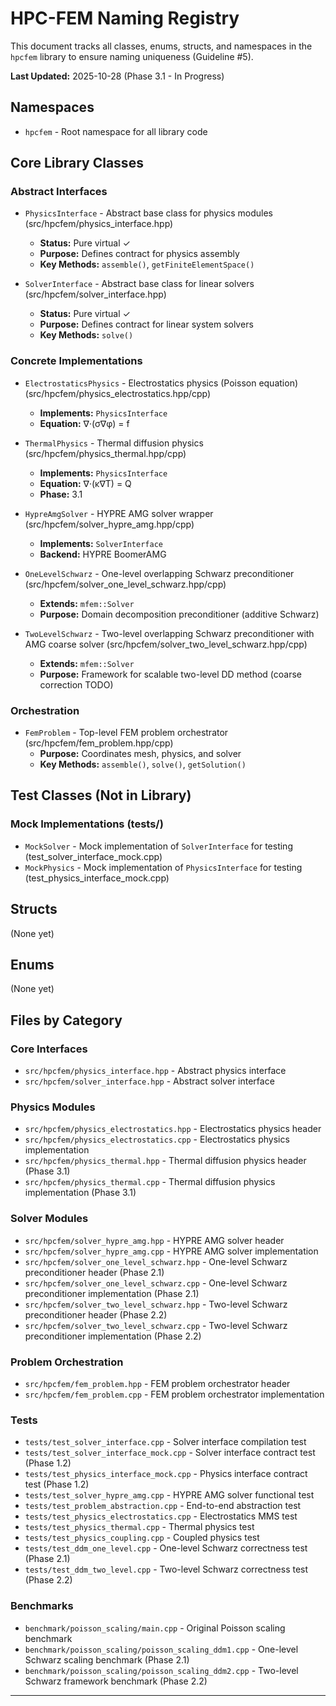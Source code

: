 # HPC-FEM Naming Registry

This document tracks all classes, enums, structs, and namespaces in the `hpcfem` library to ensure naming uniqueness (Guideline #5).

**Last Updated:** 2025-10-28 (Phase 3.1 - In Progress)

## Namespaces

- `hpcfem` - Root namespace for all library code

## Core Library Classes

### Abstract Interfaces

- `PhysicsInterface` - Abstract base class for physics modules (src/hpcfem/physics_interface.hpp)
  - **Status:** Pure virtual ✓
  - **Purpose:** Defines contract for physics assembly
  - **Key Methods:** `assemble()`, `getFiniteElementSpace()`
  
- `SolverInterface` - Abstract base class for linear solvers (src/hpcfem/solver_interface.hpp)
  - **Status:** Pure virtual ✓
  - **Purpose:** Defines contract for linear system solvers
  - **Key Methods:** `solve()`

### Concrete Implementations

- `ElectrostaticsPhysics` - Electrostatics physics (Poisson equation) (src/hpcfem/physics_electrostatics.hpp/cpp)
  - **Implements:** `PhysicsInterface`
  - **Equation:** ∇·(σ∇φ) = f

- `ThermalPhysics` - Thermal diffusion physics (src/hpcfem/physics_thermal.hpp/cpp)
  - **Implements:** `PhysicsInterface`
  - **Equation:** ∇·(κ∇T) = Q
  - **Phase:** 3.1
  
- `HypreAmgSolver` - HYPRE AMG solver wrapper (src/hpcfem/solver_hypre_amg.hpp/cpp)
  - **Implements:** `SolverInterface`
  - **Backend:** HYPRE BoomerAMG

- `OneLevelSchwarz` - One-level overlapping Schwarz preconditioner (src/hpcfem/solver_one_level_schwarz.hpp/cpp)
  - **Extends:** `mfem::Solver`
  - **Purpose:** Domain decomposition preconditioner (additive Schwarz)

- `TwoLevelSchwarz` - Two-level overlapping Schwarz preconditioner with AMG coarse solver (src/hpcfem/solver_two_level_schwarz.hpp/cpp)
  - **Extends:** `mfem::Solver`
  - **Purpose:** Framework for scalable two-level DD method (coarse correction TODO)

### Orchestration

- `FemProblem` - Top-level FEM problem orchestrator (src/hpcfem/fem_problem.hpp/cpp)
  - **Purpose:** Coordinates mesh, physics, and solver
  - **Key Methods:** `assemble()`, `solve()`, `getSolution()`

## Test Classes (Not in Library)

### Mock Implementations (tests/)

- `MockSolver` - Mock implementation of `SolverInterface` for testing (test_solver_interface_mock.cpp)
- `MockPhysics` - Mock implementation of `PhysicsInterface` for testing (test_physics_interface_mock.cpp)

## Structs

(None yet)

## Enums

(None yet)

## Files by Category

### Core Interfaces

- `src/hpcfem/physics_interface.hpp` - Abstract physics interface
- `src/hpcfem/solver_interface.hpp` - Abstract solver interface

### Physics Modules

- `src/hpcfem/physics_electrostatics.hpp` - Electrostatics physics header
- `src/hpcfem/physics_electrostatics.cpp` - Electrostatics physics implementation
- `src/hpcfem/physics_thermal.hpp` - Thermal diffusion physics header (Phase 3.1)
- `src/hpcfem/physics_thermal.cpp` - Thermal diffusion physics implementation (Phase 3.1)

### Solver Modules

- `src/hpcfem/solver_hypre_amg.hpp` - HYPRE AMG solver header
- `src/hpcfem/solver_hypre_amg.cpp` - HYPRE AMG solver implementation
- `src/hpcfem/solver_one_level_schwarz.hpp` - One-level Schwarz preconditioner header (Phase 2.1)
- `src/hpcfem/solver_one_level_schwarz.cpp` - One-level Schwarz preconditioner implementation (Phase 2.1)
- `src/hpcfem/solver_two_level_schwarz.hpp` - Two-level Schwarz preconditioner header (Phase 2.2)
- `src/hpcfem/solver_two_level_schwarz.cpp` - Two-level Schwarz preconditioner implementation (Phase 2.2)

### Problem Orchestration

- `src/hpcfem/fem_problem.hpp` - FEM problem orchestrator header
- `src/hpcfem/fem_problem.cpp` - FEM problem orchestrator implementation

### Tests

- `tests/test_solver_interface.cpp` - Solver interface compilation test
- `tests/test_solver_interface_mock.cpp` - Solver interface contract test (Phase 1.2)
- `tests/test_physics_interface_mock.cpp` - Physics interface contract test (Phase 1.2)
- `tests/test_solver_hypre_amg.cpp` - HYPRE AMG solver functional test
- `tests/test_problem_abstraction.cpp` - End-to-end abstraction test
- `tests/test_physics_electrostatics.cpp` - Electrostatics MMS test
- `tests/test_physics_thermal.cpp` - Thermal physics test
- `tests/test_physics_coupling.cpp` - Coupled physics test
- `tests/test_ddm_one_level.cpp` - One-level Schwarz correctness test (Phase 2.1)
- `tests/test_ddm_two_level.cpp` - Two-level Schwarz correctness test (Phase 2.2)

### Benchmarks

- `benchmark/poisson_scaling/main.cpp` - Original Poisson scaling benchmark
- `benchmark/poisson_scaling/poisson_scaling_ddm1.cpp` - One-level Schwarz scaling benchmark (Phase 2.1)
- `benchmark/poisson_scaling/poisson_scaling_ddm2.cpp` - Two-level Schwarz framework benchmark (Phase 2.2)

---
